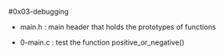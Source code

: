 #0x03-debugging

* main.h : main header that holds the prototypes of functions

* 0-main.c : test the function positive\_or\_negative()

